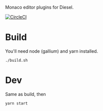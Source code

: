 Monaco editor plugins for Diesel.

[![CircleCI](https://dl.circleci.com/status-badge/img/gh/IBM/diesel-monaco/tree/main.svg?style=svg)](https://dl.circleci.com/status-badge/redirect/gh/IBM/diesel-monaco/tree/main)

# Build

You'll need node (gallium) and yarn installed. 

    ./build.sh

# Dev

Same as build, then

    yarn start